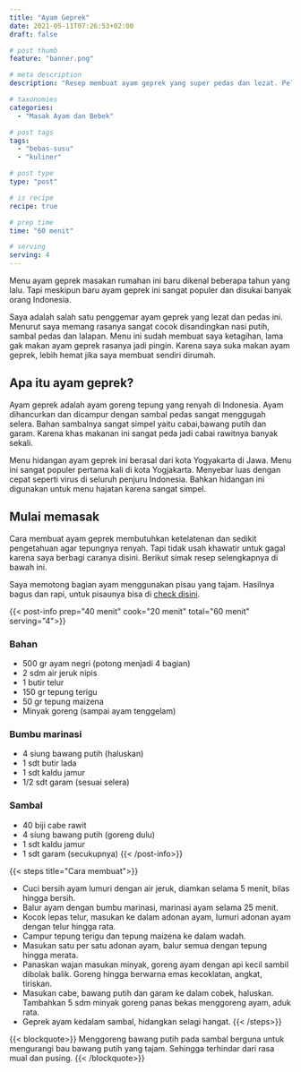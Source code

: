 ```yaml
---
title: "Ayam Geprek"
date: 2021-05-11T07:26:53+02:00
draft: false

# post thumb
feature: "banner.png"

# meta description
description: "Resep membuat ayam geprek yang super pedas dan lezat. Pelajari selengkapnya cara membuat ayam geprek ala rumahan yang menggugah selera."

# taxonomies
categories:
  - "Masak Ayam dan Bebek"

# post tags
tags:
  - "bebas-susu"
  - "kuliner"

# post type
type: "post"

# is recipe
recipe: true

# prep time
time: "60 menit"

# serving
serving: 4
---
```

Menu ayam geprek masakan rumahan ini baru dikenal beberapa tahun yang lalu. Tapi meskipun baru ayam geprek ini sangat populer dan disukai banyak orang Indonesia.

Saya adalah salah satu penggemar ayam geprek yang lezat dan pedas ini. Menurut saya memang rasanya sangat cocok disandingkan nasi putih, sambal pedas dan lalapan. Menu ini sudah membuat saya ketagihan, lama gak makan ayam geprek rasanya jadi pingin. Karena saya suka makan ayam geprek, lebih hemat jika saya membuat sendiri dirumah.

## Apa itu ayam geprek?

Ayam geprek adalah ayam goreng tepung yang renyah di Indonesia. Ayam dihancurkan dan dicampur dengan sambal pedas sangat menggugah selera. Bahan sambalnya sangat simpel yaitu cabai,bawang putih dan garam. Karena khas makanan ini sangat peda jadi cabai rawitnya banyak sekali.

Menu hidangan ayam geprek ini berasal dari kota Yogyakarta di Jawa. Menu ini sangat populer pertama kali di kota Yogjakarta. Menyebar luas dengan cepat seperti virus di seluruh penjuru Indonesia. Bahkan hidangan ini digunakan untuk menu hajatan karena sangat simpel.

## Mulai memasak

Cara membuat ayam geprek membutuhkan ketelatenan dan sedikit pengetahuan agar tepungnya renyah. Tapi tidak usah khawatir untuk gagal karena saya berbagi caranya disini. Berikut simak resep selengkapnya di bawah ini.

Saya memotong bagian ayam menggunakan pisau yang tajam. Hasilnya bagus dan rapi, untuk pisaunya bisa di [check disini](https://s.click.aliexpress.com/e/_ABJJqr).

{{< post-info prep="40 menit" cook="20 menit" total="60 menit" serving="4">}}

### Bahan

-   500 gr ayam negri (potong menjadi 4 bagian)
-   2 sdm air jeruk nipis
-   1 butir telur
-   150 gr tepung terigu
-   50 gr tepung maizena
-   Minyak goreng (sampai ayam tenggelam)

### Bumbu marinasi

-   4 siung bawang putih (haluskan)
-   1 sdt butir lada
-   1 sdt kaldu jamur
-   1/2 sdt garam (sesuai selera)

### Sambal

-   40 biji cabe rawit
-   4 siung bawang putih (goreng dulu)
-   1 sdt kaldu jamur
-   1 sdt garam (secukupnya)
{{< /post-info>}}

{{< steps title="Cara membuat">}}
-   Cuci bersih ayam lumuri dengan air jeruk, diamkan selama 5 menit, bilas hingga bersih.
-   Balur ayam dengan bumbu marinasi, marinasi ayam selama 25 menit.
-   Kocok lepas telur, masukan ke dalam adonan ayam, lumuri adonan ayam dengan telur hingga rata.
-   Campur tepung terigu dan tepung maizena ke dalam wadah.
-   Masukan satu per satu adonan ayam, balur semua dengan tepung hingga merata.
-   Panaskan wajan masukan minyak, goreng ayam dengan api kecil sambil dibolak balik. Goreng hingga berwarna emas kecoklatan, angkat, tiriskan.
-   Masukan cabe, bawang putih dan garam ke dalam cobek, haluskan. Tambahkan 5 sdm minyak goreng panas bekas menggoreng ayam, aduk rata.
-   Geprek ayam kedalam sambal, hidangkan selagi hangat.
{{< /steps>}}

{{< blockquote>}}
Menggoreng bawang putih pada sambal berguna untuk mengurangi bau bawang putih yang tajam. Sehingga terhindar dari rasa mual dan pusing.
{{< /blockquote>}}